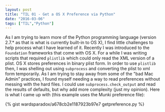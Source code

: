 ```yaml
---
layout: post
title: "TIL 01 - Get a OS X Preference via Python"
date: "2016-03-06"
tags: ["TIL","Python"]
---
```


As I am trying to learn more of the Python programming language (version 2.7.* as that is what is currently built-in to OS X), I find little challenges to help process what I have learned of it. Recently I was introduced to the `Foundation` frameworks that come with OS X. For a while I was writing scripts that required `plistlib` which could only read the XML version of a plist. OS X stores preferences in binary plist form. In order to use `plistlib` then, I was shelling out using `subprocess` and converting the plist to xml form temporarily. As I am trying to stay away from some of the "bad Mac Admin" practices, I found myself needing a way to read preferences without messing with the hard files. I could use `subprocess.check_output` and read the results of defaults, but why add more complexity (just my opinion). Here is what I came up with (this example uses the Munki preference file):

{% gist wardsparadox/a678cb2e1187923b97e7 getpreference.py %}
